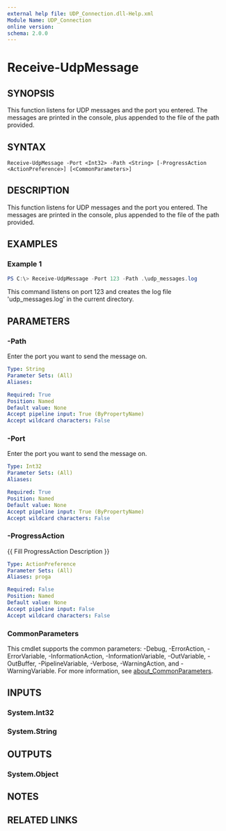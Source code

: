 ```yaml
---
external help file: UDP_Connection.dll-Help.xml
Module Name: UDP_Connection
online version:
schema: 2.0.0
---
```


# Receive-UdpMessage

## SYNOPSIS
This function listens for UDP messages and the port you entered. The messages are printed in the console, plus appended to the file of the path provided.

## SYNTAX

```
Receive-UdpMessage -Port <Int32> -Path <String> [-ProgressAction <ActionPreference>] [<CommonParameters>]
```

## DESCRIPTION
This function listens for UDP messages and the port you entered. The messages are printed in the console, plus appended to the file of the path provided.

## EXAMPLES

### Example 1
```powershell
PS C:\> Receive-UdpMessage -Port 123 -Path .\udp_messages.log
```

This command listens on port 123 and creates the log file 'udp_messages.log' in the current directory.

## PARAMETERS

### -Path
Enter the port you want to send the message on.

```yaml
Type: String
Parameter Sets: (All)
Aliases:

Required: True
Position: Named
Default value: None
Accept pipeline input: True (ByPropertyName)
Accept wildcard characters: False
```

### -Port
Enter the port you want to send the message on.

```yaml
Type: Int32
Parameter Sets: (All)
Aliases:

Required: True
Position: Named
Default value: None
Accept pipeline input: True (ByPropertyName)
Accept wildcard characters: False
```

### -ProgressAction
{{ Fill ProgressAction Description }}

```yaml
Type: ActionPreference
Parameter Sets: (All)
Aliases: proga

Required: False
Position: Named
Default value: None
Accept pipeline input: False
Accept wildcard characters: False
```

### CommonParameters
This cmdlet supports the common parameters: -Debug, -ErrorAction, -ErrorVariable, -InformationAction, -InformationVariable, -OutVariable, -OutBuffer, -PipelineVariable, -Verbose, -WarningAction, and -WarningVariable. For more information, see [about_CommonParameters](http://go.microsoft.com/fwlink/?LinkID=113216).

## INPUTS

### System.Int32

### System.String

## OUTPUTS

### System.Object
## NOTES

## RELATED LINKS
